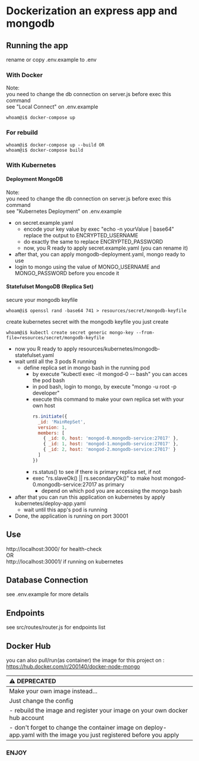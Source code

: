 # Dockerization an express app and mongodb

## Running the app

rename or copy .env.example to .env

### With Docker

Note:<br />
you need to change the db connection on server.js before exec this command<br />
see "Local Connect" on .env.example<br />

```console
whoam@i$ docker-compose up
```

### For rebuild

```console
whoam@i$ docker-compose up --build OR
whoam@i$ docker-compose build
```

### With Kubernetes

#### Deployment MongoDB

Note:<br />
you need to change the db connection on server.js before exec this command<br />
see "Kubernetes Deployment" on .env.example<br />

- on secret.example.yaml <br />
  - encode your key value by exec "echo -n yourValue | base64" replace the output to ENCRYPTED_USERNAME<br />
  - do exactly the same to replace ENCRYPTED_PASSWORD<br />
  - now, you R ready to apply secret.example.yaml (you can rename it)<br />
- after that, you can apply mongodb-deployment.yaml, mongo ready to use
- login to mongo using the value of MONGO_USERNAME and MONGO_PASSWORD before you encode it

#### Statefulset MongoDB (Replica Set)

secure your mongodb keyfile <br />

```console
whoam@i$ openssl rand -base64 741 > resources/secret/mongodb-keyfile
```

create kubernetes secret with the mongodb keyfile you just create <br />

```console
whoam@i$ kubectl create secret generic mongo-key --from-file=resources/secret/mongodb-keyfile
```

- now you R ready to apply resources/kubernetes/mongodb-statefulset.yaml
- wait until all the 3 pods R running
  - define replica set in mongo bash in the running pod
    - by execute "kubectl exec -it mongod-0 -- bash" you can acces the pod bash
    - in pod bash, login to mongo, by execute "mongo -u root -p developer"
    - execute this command to make your own replica set with your own host
      ```javascript
      rs.initiate({
        _id: 'MainRepSet',
        version: 1,
        members: [
          { _id: 0, host: 'mongod-0.mongodb-service:27017' },
          { _id: 1, host: 'mongod-1.mongodb-service:27017' },
          { _id: 2, host: 'mongod-2.mongodb-service:27017' }
        ]
      })
      ```
    - rs.status() to see if there is primary replica set, if not
    - exec "rs.slaveOk() || rs.secondaryOk()" to make host mongod-0.mongodb-service:27017 as primary
      - depend on which pod you are accessing the mongo bash
- after that you can run this application on kubernetes by apply kubernetes/deploy-app.yaml
  - wait until this app's pod is running
- Done, the application is running on port 30001

## Use

http://localhost:3000/ for health-check <br />
OR <br />
http://localhost:30001/ if running on kubernetes

## Database Connection

see .env.example for more details

## Endpoints

see src/routes/router.js for endpoints list

## Docker Hub

you can also pull/run(as container) the image for this project on : https://hub.docker.com/r/200140/docker-node-mongo

| :warning: DEPRECATED                                                                                                |
| :------------------------------------------------------------------------------------------------------------------ |
| Make your own image instead...                                                                                      |
| Just change the config                                                                                              |
| - rebuild the image and register your image on your own docker hub account                                          |
| - don't forget to change the container image on deploy-app.yaml with the image you just registered before you apply |

### ENJOY

